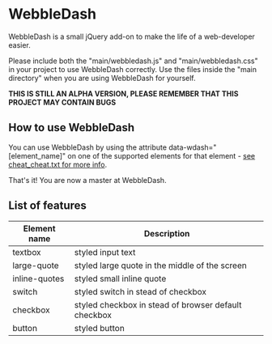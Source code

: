 # WebbleDash

WebbleDash is a small jQuery add-on to make the life of a web-developer easier.

Please include both the "main/webbledash.js" and "main/webbledash.css" in your project to use WebbleDash correctly. Use the files inside the "main directory" when you are using WebbleDash for yourself.

**THIS IS STILL AN ALPHA VERSION, PLEASE REMEMBER THAT THIS PROJECT MAY CONTAIN BUGS**

## How to use WebbleDash

You can use WebbleDash by using the attribute data-wdash="[element_name]" on one of the supported elements for that element - [see cheat_cheat.txt for more info](../blob/master/cheat_cheat.txt).

That's it! You are now a master at WebbleDash.

## List of features

| Element name        | Description                                              |
| ------------------- | -------------------------------------------------------- |
| textbox             | styled input text                                        |
| large-quote         | styled large quote in the middle of the screen           |
| inline-quotes       | styled small inline quote                                |
| switch              | styled switch in stead of checkbox                       |
| checkbox            | styled checkbox in stead of browser default checkbox     |
| button              | styled button                                            |

